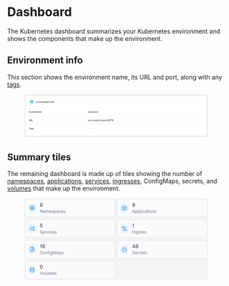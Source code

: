 # Dashboard

The Kubernetes dashboard summarizes your Kubernetes environment and shows the components that make up the environment.&#x20;

## Environment info

This section shows the environment name, its URL and port, along with any [tags](../../admin/environments/tags.md#tagging-an-environment).

<figure><img src="../../.gitbook/assets/2.15-kubernetes_env_info.png" alt=""><figcaption></figcaption></figure>

## Summary tiles

The remaining dashboard is made up of tiles showing the number of [namespaces](namespaces/), [applications](applications/), [services](services.md), [ingresses](ingresses/), ConfigMaps, secrets, and [volumes](volumes/) that make up the environment.

<figure><img src="../../.gitbook/assets/2.19-kubernetes-dashboard-tiles.png" alt=""><figcaption></figcaption></figure>
